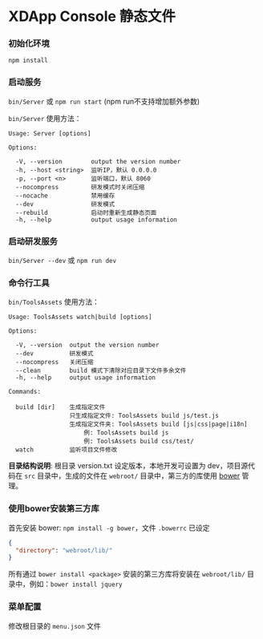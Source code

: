 # XDApp Console 静态文件

### 初始化环境

`npm install`

### 启动服务

`bin/Server` 或 `npm run start` (npm run不支持增加额外参数)

`bin/Server` 使用方法：

```
Usage: Server [options]

Options:

  -V, --version        output the version number
  -h, --host <string>  监听IP，默认 0.0.0.0
  -p, --port <n>       监听端口，默认 8060
  --nocompress         研发模式时关闭压缩
  --nocache            禁用缓存
  --dev                研发模式
  --rebuild            启动时重新生成静态页面
  -h, --help           output usage information
```

### 启动研发服务

`bin/Server --dev` 或 `npm run dev`

### 命令行工具

`bin/ToolsAssets` 使用方法：

```
Usage: ToolsAssets watch|build [options]

Options:

  -V, --version  output the version number
  --dev          研发模式
  --nocompress   关闭压缩
  --clean        build 模式下清除对应目录下文件多余文件
  -h, --help     output usage information

Commands:

  build [dir]    生成指定文件
                 只生成指定文件: ToolsAssets build js/test.js
                 生成指定文件夹: ToolsAssets build [js|css|page|i18n]
                     例: ToolsAssets build js
                     例: ToolsAssets build css/test/
  watch          监听项目文件修改
```

**目录结构说明**: 根目录 version.txt 设定版本，本地开发可设置为 dev，项目源代码在 `src` 目录中，生成的文件在 `webroot/` 目录中，第三方的库使用 [bower](http://bower.io/) 管理。


### 使用bower安装第三方库

首先安装 bower: `npm install -g bower`，文件 `.bowerrc` 已设定

```json
{
  "directory": "webroot/lib/"
}
```

所有通过 `bower install <package>` 安装的第三方库将安装在 `webroot/lib/` 目录中，例如：`bower install jquery`


### 菜单配置

修改根目录的 `menu.json` 文件

